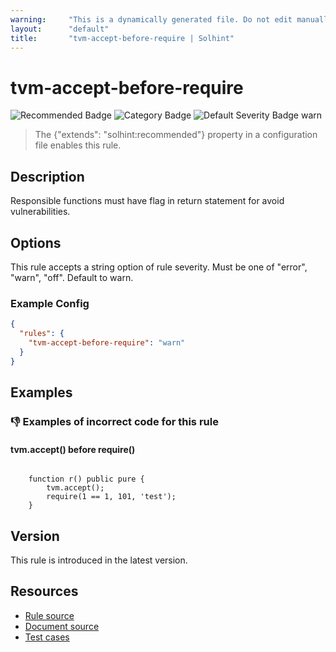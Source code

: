 ```yaml
---
warning:     "This is a dynamically generated file. Do not edit manually."
layout:      "default"
title:       "tvm-accept-before-require | Solhint"
---
```


# tvm-accept-before-require
![Recommended Badge](https://img.shields.io/badge/-Recommended-brightgreen)
![Category Badge](https://img.shields.io/badge/-Security%20Rules-informational)
![Default Severity Badge warn](https://img.shields.io/badge/Default%20Severity-warn-yellow)
> The {"extends": "solhint:recommended"} property in a configuration file enables this rule.


## Description
Responsible functions must have flag in return statement for avoid vulnerabilities.

## Options
This rule accepts a string option of rule severity. Must be one of "error", "warn", "off". Default to warn.

### Example Config
```json
{
  "rules": {
    "tvm-accept-before-require": "warn"
  }
}
```


## Examples
### 👎 Examples of **incorrect** code for this rule

#### tvm.accept() before require()

```solidity

    function r() public pure {
        tvm.accept();
        require(1 == 1, 101, 'test');
    }
```

## Version
This rule is introduced in the latest version.

## Resources
- [Rule source](https://github.com/protofire/solhint/tree/master/lib/rules/security/tvm-accept-before-require.js)
- [Document source](https://github.com/protofire/solhint/tree/master/docs/rules/security/tvm-accept-before-require.md)
- [Test cases](https://github.com/protofire/solhint/tree/master/test/rules/security/tvm-accept-before-require.js)
